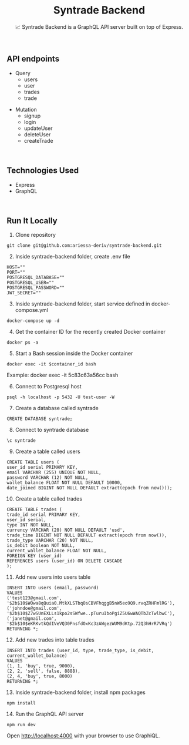 <h1 align="center">Syntrade Backend</h1>

<p align="center">  
📈 Syntrade Backend is a GraphQL API server built on top of Express</a>.
</p>
</br>

## API endpoints

- Query
  - users
  - user
  - trades
  - trade

* Mutation
  - signup
  - login
  - updateUser
  - deleteUser
  - createTrade

</br>

## Technologies Used

- Express
- GraphQL

</br>

## Run It Locally

1. Clone repository

```
git clone git@github.com:ariessa-deriv/syntrade-backend.git
```

2. Inside syntrade-backend folder, create .env file

```
HOST=""
PORT=""
POSTGRESQL_DATABASE=""
POSTGRESQL_USER=""
POSTGRESQL_PASSWORD=""
JWT_SECRET=""
```

3. Inside syntrade-backend folder, start service defined in docker-compose.yml

```
docker-compose up -d
```

4. Get the container ID for the recently created Docker container

```
docker ps -a
```

5. Start a Bash session inside the Docker container

```
docker exec -it $container_id bash
```

Example: docker exec -it 5c83c63a56cc bash

6. Connect to Postgresql host

```
psql -h localhost -p 5432 -U test-user -W
```

7. Create a database called syntrade

```
CREATE DATABASE syntrade;
```

8. Connect to syntrade database

```
\c syntrade
```

9. Create a table called users

```
CREATE TABLE users (
user_id serial PRIMARY KEY,
email VARCHAR (255) UNIQUE NOT NULL,
password VARCHAR (12) NOT NULL,
wallet_balance FLOAT NOT NULL DEFAULT 10000,
date_joined BIGINT NOT NULL DEFAULT extract(epoch from now()));
```

10. Create a table called trades

```
CREATE TABLE trades (
trade_id serial PRIMARY KEY,
user_id serial,
type INT NOT NULL,
currency VARCHAR (20) NOT NULL DEFAULT 'usd',
trade_time BIGINT NOT NULL DEFAULT extract(epoch from now()),
trade_type VARCHAR (20) NOT NULL,
is_debit boolean NOT NULL,
current_wallet_balance FLOAT NOT NULL,
FOREIGN KEY (user_id)
REFERENCES users (user_id) ON DELETE CASCADE
);
```

11. Add new users into users table

```
INSERT INTO users (email, password)
VALUES
('test123@gmail.com', '$2b$10$WOwa8qQuia0.MtkXLSTbqOsCBVFhqggB5nW5eo9Q9.rvqZRHFmlRG'),
('johndoe@gmail.com', '$2b$10$Z7wSUnEXLLs1kpo2sSWfwe..pTuruIboPgiZ5U6wWAQTbZcTwlbwC'),
('janet@gmail.com', '$2b$10$eKRKvtkQdIVeVQ30PnsfdOxKc3zAWgezWUM9dKtp.72Q3hHrR7VRq')
RETURNING *;
```

12. Add new trades into table trades

```
INSERT INTO trades (user_id, type, trade_type, is_debit, current_wallet_balance)
VALUES
(1, 1, 'buy', true, 9000),
(2, 2, 'sell', false, 8888),
(2, 4, 'buy', true, 8000)
RETURNING *;
```

13. Inside syntrade-backend folder, install npm packages
```
npm install
```

14. Run the GraphQL API server
```
npm run dev
```

Open [http://localhost:4000](http://localhost:400) with your browser to use GraphiQL.
